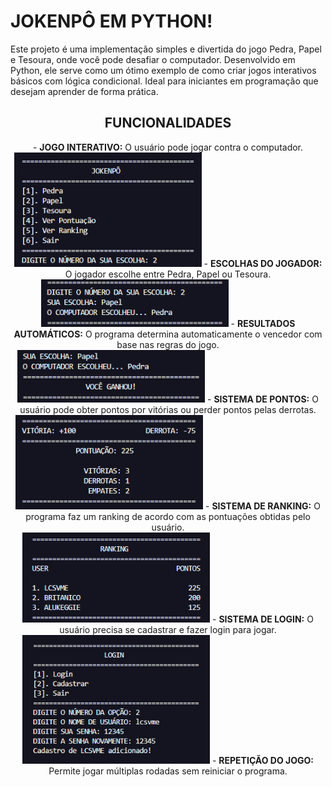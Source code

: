 # JOKENPÔ EM PYTHON!
Este projeto é uma implementação simples e divertida do jogo Pedra, Papel e Tesoura, onde você pode desafiar o computador. Desenvolvido em Python, ele serve como um ótimo exemplo de como criar jogos interativos básicos com lógica condicional. Ideal para iniciantes em programação que desejam aprender de forma prática.

<div align="center">
    <h2>FUNCIONALIDADES</h2>
    - <b>JOGO INTERATIVO:</b> O usuário pode jogar contra o computador. <br>
    <img src="imagens/menu.png" width="300"/>
    - <b>ESCOLHAS DO JOGADOR:</b> O jogador escolhe entre Pedra, Papel ou Tesoura. <br>
    <img src="imagens/escolhas.png" width="300"/>
    - <b>RESULTADOS AUTOMÁTICOS:</b> O programa determina automaticamente o vencedor com base nas regras do jogo. <br>
    <img src="imagens/vitoria.png" width="300"/>
    - <b>SISTEMA DE PONTOS:</b> O usuário pode obter pontos por vitórias ou perder pontos pelas derrotas. <br>
    <img src="imagens/pontos.png" width="300"/>
    - <b>SISTEMA DE RANKING:</b> O programa faz um ranking de acordo com as pontuações obtidas pelo usuário. <br>
    <img src="imagens/ranking.png" width="300"/>
    - <b>SISTEMA DE LOGIN:</b> O usuário precisa se cadastrar e fazer login para jogar. <br>
    <img src="imagens/cadastro.png" width="300"/>
    - <b>REPETIÇÃO DO JOGO:</b> Permite jogar múltiplas rodadas sem reiniciar o programa. <br>
</div>